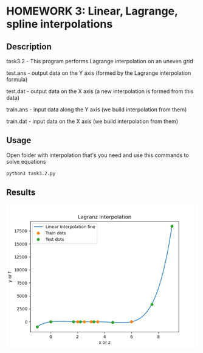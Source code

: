 # HOMEWORK 3: Linear, Lagrange, spline interpolations

## Description

task3.2 - This program performs Lagrange interpolation on an uneven grid


test.ans - output data on the Y axis (formed by the Lagrange interpolation formula)

test.dat - output data on the X axis (a new interpolation is formed from this data)

train.ans - input data along the Y axis (we build interpolation from them)

train.dat - input data on the X axis (we build interpolation from them)

## Usage

Open folder with interpolation that's you need and use this commands to solve equations

```bash
python3 task3.2.py
```
## Results
![Result](./results.png "Results")
